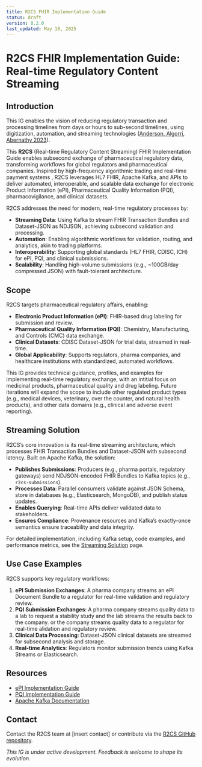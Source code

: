 ```yaml
---
title: R2CS FHIR Implementation Guide
status: draft
version: 0.2.0
last_updated: May 18, 2025
---
```


# R2CS FHIR Implementation Guide: Real-time Regulatory Content Streaming

## Introduction

This IG enables the vision of reducing regulatory transaction and processing timelines from days or hours to sub-second timelines, using digitization, automation, and streaming technologies ([Anderson, Algorri, Abernathy 2023](https://pubmed.ncbi.nlm.nih.gov/37619807/)).

This **R2CS** (Real-time Regulatory Content Streaming) FHIR Implementation Guide enables subsecond exchange of pharmaceutical regulatory data, transforming workflows for global regulators and pharmaceutical companies. Inspired by high-frequency algorithmic trading and real-time payment systems , R2CS leverages HL7 FHIR, Apache Kafka, and APIs to deliver automated, interoperable, and scalable data exchange for electronic Product Information (ePI), Pharmaceutical Quality Information (PQI), pharmacovigilance, and clinical datasets.

R2CS addresses the need for modern, real-time regulatory processes by:
- **Streaming Data**: Using Kafka to stream FHIR Transaction Bundles and Dataset-JSON as NDJSON, achieving subsecond validation and processing.
- **Automation**: Enabling algorithmic workflows for validation, routing, and analytics, akin to trading platforms.
- **Interoperability**: Supporting global standards (HL7 FHIR, CDISC, ICH) for ePI, PQI, and clinical submissions.
- **Scalability**: Handling high-volume submissions (e.g., ~100GB/day compressed JSON) with fault-tolerant architecture.

## Scope

R2CS targets pharmaceutical regulatory affairs, enabling:
- **Electronic Product Information (ePI)**: FHIR-based drug labeling for submission and review.
- **Pharmaceutical Quality Information (PQI)**: Chemistry, Manufacturing, and Controls (CMC) data exchange.
- **Clinical Datasets**: CDISC Dataset-JSON for trial data, streamed in real-time.
- **Global Applicability**: Supports regulators, pharma companies, and healthcare institutions with standardized, automated workflows.

This IG provides technical guidance, profiles, and examples for implementing real-time regulatory exchange, with an intitial focus on medicinal products, pharmaceutical quality and drug labeling. Future iterations will expand the scope to include other regulated product types (e.g., medical devices, veterinary, over the counter, and natural health products), and other data domains (e.g., clinical and adverse event reporting).

## Streaming Solution

R2CS’s core innovation is its real-time streaming architecture, which processes FHIR Transaction Bundles and Dataset-JSON with subsecond latency. Built on Apache Kafka, the solution:
- **Publishes Submissions**: Producers (e.g., pharma portals, regulatory gateways) send NDJSON-encoded FHIR Bundles to Kafka topics (e.g., `r2cs-submissions`).
- **Processes Data**: Parallel consumers validate against JSON Schema, store in databases (e.g., Elasticsearch, MongoDB), and publish status updates.
- **Enables Querying**: Real-time APIs deliver validated data to stakeholders.
- **Ensures Compliance**: Provenance resources and Kafka’s exactly-once semantics ensure traceability and data integrity.

For detailed implementation, including Kafka setup, code examples, and performance metrics, see the [Streaming Solution](streaming.html) page.

## Use Case Examples

R2CS supports key regulatory workflows:
1. **ePI Submission Exchanges**: A pharma company streams an ePI Document Bundle to a regulator for real-time validation and regulatory review.
2. **PQI Submission Exchanges**: A pharma company streams quality data to a lab to request a stability study and the lab streams the results back to the company. or the company streams quality data to a regulator for real-time  alidation and regulatory review.
3. **Clinical Data Processing**: Dataset-JSON clinical datasets are streamed for subsecond analysis and storage.
4. **Real-time Analytics**: Regulators monitor submission trends using Kafka Streams or Elasticsearch.

## Resources

- [ePI Implementation Guide](https://build.fhir.org/ig/HL7/emedicinal-product-info/)
- [PQI Implementation Guide](https://build.fhir.org/ig/HL7/uv-dx-pq/)
- [Apache Kafka Documentation](https://kafka.apache.org/)

## Contact

Contact the R2CS team at [insert contact] or contribute via the [R2CS GitHub repository]([https://github.com/cander2/recon-ig/]).

*This IG is under active development. Feedback is welcome to shape its evolution.*